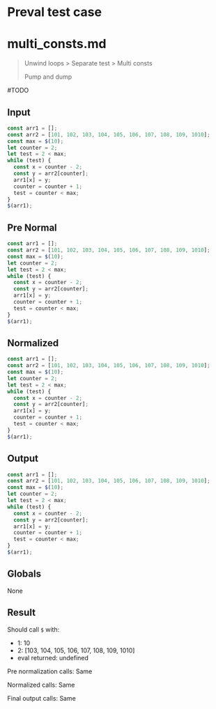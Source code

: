 # Preval test case

# multi_consts.md

> Unwind loops > Separate test > Multi consts
>
> Pump and dump

#TODO

## Input

`````js filename=intro
const arr1 = [];
const arr2 = [101, 102, 103, 104, 105, 106, 107, 108, 109, 1010];
const max = $(10);
let counter = 2;
let test = 2 < max;
while (test) {
  const x = counter - 2;
  const y = arr2[counter];
  arr1[x] = y;
  counter = counter + 1;
  test = counter < max;
}
$(arr1);
`````

## Pre Normal

`````js filename=intro
const arr1 = [];
const arr2 = [101, 102, 103, 104, 105, 106, 107, 108, 109, 1010];
const max = $(10);
let counter = 2;
let test = 2 < max;
while (test) {
  const x = counter - 2;
  const y = arr2[counter];
  arr1[x] = y;
  counter = counter + 1;
  test = counter < max;
}
$(arr1);
`````

## Normalized

`````js filename=intro
const arr1 = [];
const arr2 = [101, 102, 103, 104, 105, 106, 107, 108, 109, 1010];
const max = $(10);
let counter = 2;
let test = 2 < max;
while (test) {
  const x = counter - 2;
  const y = arr2[counter];
  arr1[x] = y;
  counter = counter + 1;
  test = counter < max;
}
$(arr1);
`````

## Output

`````js filename=intro
const arr1 = [];
const arr2 = [101, 102, 103, 104, 105, 106, 107, 108, 109, 1010];
const max = $(10);
let counter = 2;
let test = 2 < max;
while (test) {
  const x = counter - 2;
  const y = arr2[counter];
  arr1[x] = y;
  counter = counter + 1;
  test = counter < max;
}
$(arr1);
`````

## Globals

None

## Result

Should call `$` with:
 - 1: 10
 - 2: [103, 104, 105, 106, 107, 108, 109, 1010]
 - eval returned: undefined

Pre normalization calls: Same

Normalized calls: Same

Final output calls: Same
